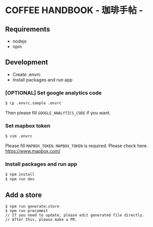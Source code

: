 # COFFEE HANDBOOK - 珈琲手帖 -

## Requirements

- nodejs
- npm

## Development

- Create .envrc
- Install packages and run app

### [OPTIONAL] Set google analytics code

```sh
$ cp .envrc.sample .envrc
```

Then please fill `GOOGLE_ANALYTICS_CODE` if you want.

### Set mapbox token

```sh
$ vim .envrc
```

Please fill `MAPBOX_TOKEN`. `MAPBOX_TOKEN` is required.
Please check here. https://www.mapbox.com/

### Install packages and run app

```sh
$ npm install
$ npm run dev
```

## Add a store

```
$ npm run generate:store
$ npm run precommit
// If you need to update, please edit generated file directly.
// After this, please make a PR.
```
